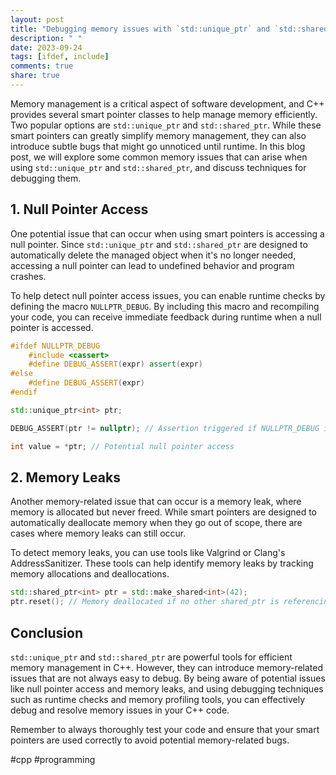 ```yaml
---
layout: post
title: "Debugging memory issues with `std::unique_ptr` and `std::shared_ptr`"
description: " "
date: 2023-09-24
tags: [ifdef, include]
comments: true
share: true
---
```


Memory management is a critical aspect of software development, and C++ provides several smart pointer classes to help manage memory efficiently. Two popular options are `std::unique_ptr` and `std::shared_ptr`. While these smart pointers can greatly simplify memory management, they can also introduce subtle bugs that might go unnoticed until runtime. In this blog post, we will explore some common memory issues that can arise when using `std::unique_ptr` and `std::shared_ptr`, and discuss techniques for debugging them.

## 1. Null Pointer Access

One potential issue that can occur when using smart pointers is accessing a null pointer. Since `std::unique_ptr` and `std::shared_ptr` are designed to automatically delete the managed object when it's no longer needed, accessing a null pointer can lead to undefined behavior and program crashes.

To help detect null pointer access issues, you can enable runtime checks by defining the macro `NULLPTR_DEBUG`. By including this macro and recompiling your code, you can receive immediate feedback during runtime when a null pointer is accessed.

```cpp
#ifdef NULLPTR_DEBUG
    #include <cassert>
    #define DEBUG_ASSERT(expr) assert(expr)
#else
    #define DEBUG_ASSERT(expr)
#endif

std::unique_ptr<int> ptr;

DEBUG_ASSERT(ptr != nullptr); // Assertion triggered if NULLPTR_DEBUG is defined

int value = *ptr; // Potential null pointer access
```

## 2. Memory Leaks

Another memory-related issue that can occur is a memory leak, where memory is allocated but never freed. While smart pointers are designed to automatically deallocate memory when they go out of scope, there are cases where memory leaks can still occur.

To detect memory leaks, you can use tools like Valgrind or Clang's AddressSanitizer. These tools can help identify memory leaks by tracking memory allocations and deallocations.

```cpp
std::shared_ptr<int> ptr = std::make_shared<int>(42);
ptr.reset(); // Memory deallocated if no other shared_ptr is referencing the object
```

## Conclusion

`std::unique_ptr` and `std::shared_ptr` are powerful tools for efficient memory management in C++. However, they can introduce memory-related issues that are not always easy to debug. By being aware of potential issues like null pointer access and memory leaks, and using debugging techniques such as runtime checks and memory profiling tools, you can effectively debug and resolve memory issues in your C++ code.

Remember to always thoroughly test your code and ensure that your smart pointers are used correctly to avoid potential memory-related bugs.

#cpp #programming